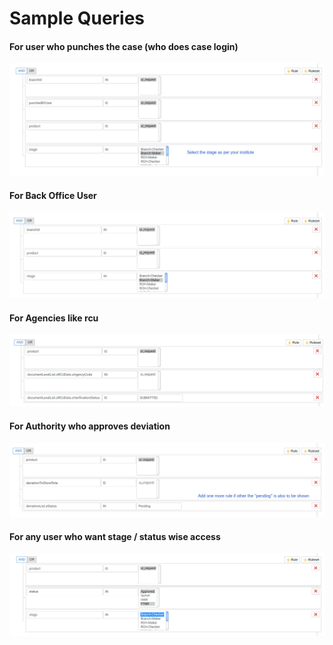 # Sample Queries

#### For user who punches the case (who does case login)

![](<../../../.gitbook/assets/image (54).png>)

#### For Back Office User

![](<../../../.gitbook/assets/image (55).png>)

#### For Agencies like rcu

![](<../../../.gitbook/assets/image (56).png>)

#### For Authority who approves deviation

![](<../../../.gitbook/assets/image (57).png>)

#### For any user who want stage / status wise access

![](<../../../.gitbook/assets/image (58).png>)
